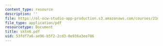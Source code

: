 ```yaml
---
content_type: resource
description: ''
file: https://ol-ocw-studio-app-production.s3.amazonaws.com/courses/21m-735-technical-design-scenery-mechanisms-and-special-effects-spring-2004/53fdf7a6ae96b5f22cd30e936a3ee786_sktn6.pdf
file_type: application/pdf
resourcetype: Document
title: sktn6.pdf
uid: 53fdf7a6-ae96-b5f2-2cd3-0e936a3ee786
---
```

